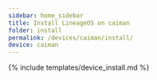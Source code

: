 ```yaml
---
sidebar: home_sidebar
title: Install LineageOS on caiman
folder: install
permalink: /devices/caiman/install/
device: caiman
---
```

{% include templates/device_install.md %}
